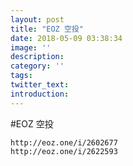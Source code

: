```yaml
---
layout: post
title: "EOZ 空投"
date: 2018-05-09 03:38:34
image: ''
description:
category: ''
tags:
twitter_text:
introduction:
---
```

#EOZ 空投
```
http://eoz.one/i/2602677
http://eoz.one/i/2622593
```
